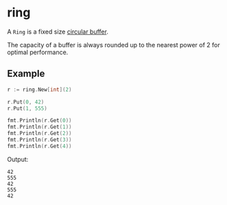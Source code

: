 # ring

A `Ring` is a fixed size [circular buffer](https://en.wikipedia.org/wiki/Circular_buffer).

The capacity of a buffer is always rounded up to the nearest power of 2 for optimal performance.

## Example

```go
r := ring.New[int](2)

r.Put(0, 42)
r.Put(1, 555)

fmt.Println(r.Get(0))
fmt.Println(r.Get(1))
fmt.Println(r.Get(2))
fmt.Println(r.Get(3))
fmt.Println(r.Get(4))
```

Output:

```
42
555
42
555
42
```
